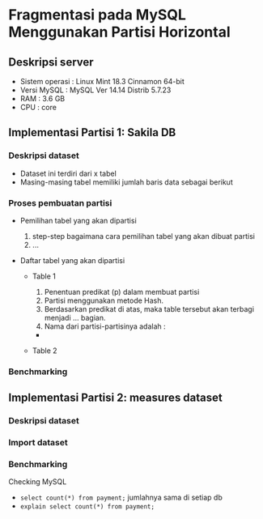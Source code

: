 # Fragmentasi pada MySQL Menggunakan Partisi Horizontal

## Deskripsi server
- Sistem operasi  : Linux Mint 18.3 Cinnamon 64-bit
- Versi MySQL     : MySQL Ver 14.14 Distrib 5.7.23
- RAM             : 3.6 GB
- CPU             :  core

## Implementasi Partisi 1: Sakila DB

### Deskripsi dataset
- Dataset ini terdiri dari x tabel
- Masing-masing tabel memiliki jumlah baris data sebagai berikut

### Proses pembuatan partisi
- Pemilihan tabel yang akan dipartisi
  1. step-step bagaimana cara pemilihan tabel yang akan dibuat partisi
  2. ...

- Daftar tabel yang akan dipartisi
  * Table 1
    1. Penentuan predikat (p) dalam membuat partisi
    2. Partisi menggunakan metode Hash.
    3. Berdasarkan predikat di atas, maka table tersebut akan terbagi menjadi ... bagian.
    4. Nama dari partisi-partisinya adalah :
      *  

  * Table 2

### Benchmarking

## Implementasi Partisi 2: measures dataset

### Deskripsi dataset

### Import dataset

### Benchmarking

Checking MySQL
- ```select count(*) from payment;``` jumlahnya sama di setiap db
- ```explain select count(*) from payment;```
